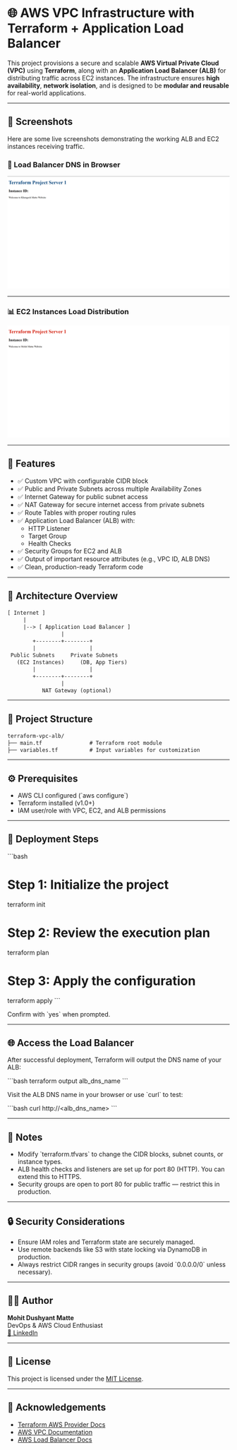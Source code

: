 # 🌐 AWS VPC Infrastructure with Terraform + Application Load Balancer

This project provisions a secure and scalable **AWS Virtual Private Cloud (VPC)** using **Terraform**, along with an **Application Load Balancer (ALB)** for distributing traffic across EC2 instances. The infrastructure ensures **high availability**, **network isolation**, and is designed to be **modular and reusable** for real-world applications.

---
## 📸 Screenshots

Here are some live screenshots demonstrating the working ALB and EC2 instances receiving traffic.

### 🔗 Load Balancer DNS in Browser
![ALB DNS Test via Browser](./screenshots/Image1.png)

---

### 📊 EC2 Instances Load Distribution
![Instances Receiving Traffic](./screenshots/image2.png)

---

## 🚀 Features

- ✅ Custom VPC with configurable CIDR block
- ✅ Public and Private Subnets across multiple Availability Zones
- ✅ Internet Gateway for public subnet access
- ✅ NAT Gateway for secure internet access from private subnets
- ✅ Route Tables with proper routing rules
- ✅ Application Load Balancer (ALB) with:
  - HTTP Listener
  - Target Group
  - Health Checks
- ✅ Security Groups for EC2 and ALB
- ✅ Output of important resource attributes (e.g., VPC ID, ALB DNS)
- ✅ Clean, production-ready Terraform code

---

## 🧱 Architecture Overview
```
[ Internet ]
     |
     |--> [ Application Load Balancer ]
                 |
        +--------+--------+
        |                 |
 Public Subnets     Private Subnets
   (EC2 Instances)     (DB, App Tiers)
        |                 |
        +--------+--------+
                 |
           NAT Gateway (optional)
```

---

## 📁 Project Structure

```
terraform-vpc-alb/
├── main.tf               # Terraform root module
├── variables.tf          # Input variables for customization
```

---


## ⚙️ Prerequisites

- AWS CLI configured (\`aws configure\`)
- Terraform installed (v1.0+)
- IAM user/role with VPC, EC2, and ALB permissions

---

## 🚀 Deployment Steps

\`\`\`bash
# Step 1: Initialize the project
terraform init

# Step 2: Review the execution plan
terraform plan

# Step 3: Apply the configuration
terraform apply
\`\`\`

Confirm with \`yes\` when prompted.

---

## 🌐 Access the Load Balancer

After successful deployment, Terraform will output the DNS name of your ALB:

\`\`\`bash
terraform output alb_dns_name
\`\`\`

Visit the ALB DNS name in your browser or use \`curl\` to test:

\`\`\`bash
curl http://<alb_dns_name>
\`\`\`

---

## 📌 Notes

- Modify \`terraform.tfvars\` to change the CIDR blocks, subnet counts, or instance types.
- ALB health checks and listeners are set up for port 80 (HTTP). You can extend this to HTTPS.
- Security groups are open to port 80 for public traffic — restrict this in production.

---

## 🔒 Security Considerations

- Ensure IAM roles and Terraform state are securely managed.
- Use remote backends like S3 with state locking via DynamoDB in production.
- Always restrict CIDR ranges in security groups (avoid \`0.0.0.0/0\` unless necessary).

---

## 👨‍💻 Author

**Mohit Dushyant Matte**  
DevOps & AWS Cloud Enthusiast  
[🔗 LinkedIn](https://www.linkedin.com/in/mohit-matte-a6496a240/)

---

## 📜 License

This project is licensed under the [MIT License](LICENSE).

---

## 🙌 Acknowledgements

- [Terraform AWS Provider Docs](https://registry.terraform.io/providers/hashicorp/aws/latest/docs)
- [AWS VPC Documentation](https://docs.aws.amazon.com/vpc/)
- [AWS Load Balancer Docs](https://docs.aws.amazon.com/elasticloadbalancing/latest/application/introduction.html)

